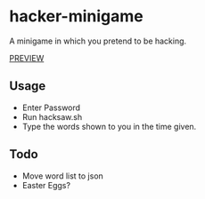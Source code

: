 # hacker-minigame
A minigame in which you pretend to be hacking.

[PREVIEW](https://streamable.com/hb7p5u)

## Usage
- Enter Password
- Run hacksaw.sh
- Type the words shown to you in the time given.

## Todo
- Move word list to json
- Easter Eggs?
